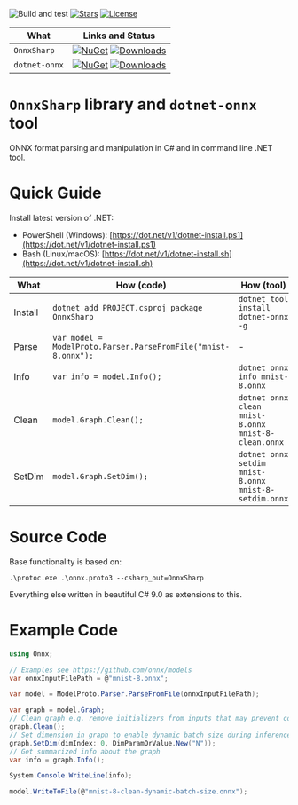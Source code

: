 ![Build and test](https://github.com/nietras/OnnxSharp/workflows/.NET/badge.svg)
[![Stars](https://img.shields.io/github/stars/nietras/OnnxSharp)](https://github.com/nietras/OnnxSharp/stargazers)
[![License](https://img.shields.io/badge/license-MIT-blue.svg)](LICENSE.md)

|What        |Links and Status|
|---------------|------|
|`OnnxSharp`  |[![NuGet](https://img.shields.io/nuget/v/OnnxSharp)](https://www.nuget.org/packages/OnnxSharp/) [![Downloads](https://img.shields.io/nuget/dt/OnnxSharp)](https://www.nuget.org/packages/OnnxSharp/) |
|`dotnet-onnx`|[![NuGet](https://img.shields.io/nuget/v/dotnet-onnx)](https://www.nuget.org/packages/dotnet-onnx/) [![Downloads](https://img.shields.io/nuget/dt/dotnet-onnx)](https://www.nuget.org/packages/dotnet-onnx/) |

# `OnnxSharp` library and `dotnet-onnx` tool
ONNX format parsing and manipulation in C# and in command line .NET tool.

# Quick Guide
Install latest version of .NET:
* PowerShell (Windows): [https://dot.net/v1/dotnet-install.ps1](https://dot.net/v1/dotnet-install.ps1)
* Bash (Linux/macOS): [https://dot.net/v1/dotnet-install.sh](https://dot.net/v1/dotnet-install.sh)

|What          |How (code)                                         |How (tool)                     |
|--------------|-------------------------------------------------------|-------------------------------|
|Install       |`dotnet add PROJECT.csproj package OnnxSharp`      |`dotnet tool install dotnet-onnx -g`    |
|Parse         |`var model = ModelProto.Parser.ParseFromFile("mnist-8.onnx");`|-    |
|Info          |`var info = model.Info();`|`dotnet onnx info mnist-8.onnx`    |
|Clean         |`model.Graph.Clean();`  |`dotnet onnx clean mnist-8.onnx mnist-8-clean.onnx`    |
|SetDim        |`model.Graph.SetDim();`  |`dotnet onnx setdim mnist-8.onnx mnist-8-setdim.onnx`    |

# Source Code
Base functionality is based on:
```
.\protoc.exe .\onnx.proto3 --csharp_out=OnnxSharp
```
Everything else written in beautiful C# 9.0 as extensions to this.

# Example Code
```csharp
using Onnx;

// Examples see https://github.com/onnx/models
var onnxInputFilePath = @"mnist-8.onnx";

var model = ModelProto.Parser.ParseFromFile(onnxInputFilePath);

var graph = model.Graph;
// Clean graph e.g. remove initializers from inputs that may prevent constant folding
graph.Clean();
// Set dimension in graph to enable dynamic batch size during inference
graph.SetDim(dimIndex: 0, DimParamOrValue.New("N"));
// Get summarized info about the graph
var info = graph.Info();

System.Console.WriteLine(info);

model.WriteToFile(@"mnist-8-clean-dynamic-batch-size.onnx");
```